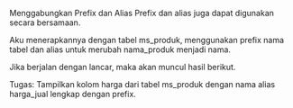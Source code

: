 Menggabungkan Prefix dan Alias
Prefix dan alias juga dapat digunakan secara bersamaan.



Aku menerapkannya dengan tabel ms_produk, menggunakan prefix nama tabel dan alias untuk merubah nama_produk menjadi nama. 



Jika berjalan dengan lancar, maka akan muncul hasil berikut.



 
Tugas:
Tampilkan kolom harga dari tabel ms_produk dengan nama alias harga_jual lengkap dengan prefix.